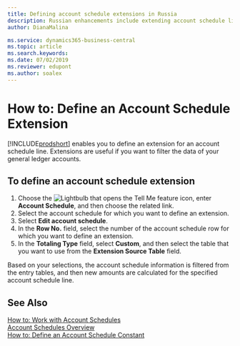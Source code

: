 ```yaml
---
title: Defining account schedule extensions in Russia
description: Russian enhancements include extending account schedule lines.
author: DianaMalina

ms.service: dynamics365-business-central
ms.topic: article
ms.search.keywords:
ms.date: 07/02/2019
ms.reviewer: edupont
ms.author: soalex
---
```


# How to: Define an Account Schedule Extension

[!INCLUDE[prodshort](../../includes/prodshort.md)] enables you to define an extension for an account schedule line. Extensions are useful if you want to filter the data of your general ledger accounts.

## To define an account schedule extension

1. Choose the ![Lightbulb that opens the Tell Me feature](../../media/ui-search/search_small.png "Tell me what you want to do") icon, enter **Account Schedule**, and then choose the related link.
2. Select the account schedule for which you want to define an extension.
3. Select **Edit account schedule**.
4. In the **Row No.** field, select the number of the account schedule row for which you want to define an extension.
5. In the **Totaling Type** field, select **Custom**, and then select the table that you want to use from the **Extension Source Table** field.

Based on your selections, the account schedule information is filtered from the entry tables, and then new amounts are calculated for the specified account schedule line.

## See Also

[How to: Work with Account Schedules](How-to-Work-with-Account-Schedules.md)  
[Account Schedules Overview](account-schedules-overview.md)  
[How to: Define an Account Schedule Constant](How-to-Define-an-Account-Schedule-Constant.md)  
